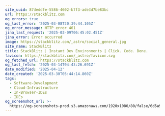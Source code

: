 ```yaml
---
site_uuid: 87deddfe-5586-4602-b7f3-ade3d7be83bc
url: https://stackblitz.com
og_errors: true
og_last_error: '2025-03-08T20:39:44.105Z'
og_error_message: HTTP error 401
jina_last_request: '2025-03-09T06:45:02.451Z'
jina_error: Error occurred
image: https://stackblitz.com/_astro/social_general.jpg
site_name: StackBlitz
title: StackBlitz | Instant Dev Environments | Click. Code. Done.
favicon: https://stackblitz.com/_astro/favicon.svg
og_fetched_url: https://stackblitz.com
og_last_fetch: '2025-03-14T04:43:26.691Z'
date_modified: '2025-04-12'
date_created: '2025-03-30T05:44:14.860Z'
tags:
  - Software-Development
  - Cloud-Infrastructure
  - In-Browser-IDEs
  - IDEs
og_screenshot_url: >-
  https://og-screenshots-prod.s3.amazonaws.com/1920x1080/80/false/6d5a929c971e5fa168daffb9b90e1c5abc1a7dd6e5d4920e72715ec22b83a7b0.jpeg
---
```



















































